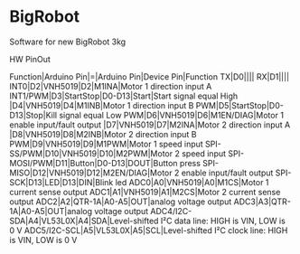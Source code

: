 # BigRobot

Software for new BigRobot 3kg

HW PinOut

Function|Arduino Pin|=|Arduino Pin|Device Pin|Function
TX|D0||||
RX|D1||||
INT0|D2|VNH5019|D2|M1INA|Motor 1 direction input A
INT1/PWM|D3|StartStop|D0-D13|Start|Start signal equal High
|D4|VNH5019|D4|M1INB|Motor 1 direction input B
PWM|D5|StartStop|D0-D13|Stop|Kill signal equal Low
PWM|D6|VNH5019|D6|M1EN/DIAG|Motor 1 enable input/fault output
|D7|VNH5019|D7|M2INA|Motor 2 direction input A
|D8|VNH5019|D8|M2INB|Motor 2 direction input B
PWM|D9|VNH5019|D9|M1PWM|Motor 1 speed input
SPI-SS/PWM|D10|VNH5019|D10|M2PWM|Motor 2 speed input
SPI-MOSI/PWM|D11|Button|D0-D13|DOUT|Button press
SPI-MISO|D12|VNH5019|D12|M2EN/DIAG|Motor 2 enable input/fault output
SPI-SCK|D13|LED|D13|DIN|Blink led
ADC0|A0|VNH5019|A0|M1CS|Motor 1 current sense output
ADC1|A1|VNH5019|A1|M2CS|Motor 2 current sense output
ADC2|A2|QTR-1A|A0-A5|OUT|analog voltage output
ADC3|A3|QTR-1A|A0-A5|OUT|analog voltage output
ADC4/I2C-SDA|A4|VL53L0X|A4|SDA|Level-shifted I²C data line: HIGH is VIN, LOW is 0 V
ADC5/I2C-SCL|A5|VL53L0X|A5|SCL|Level-shifted I²C clock line: HIGH is VIN, LOW is 0 V
